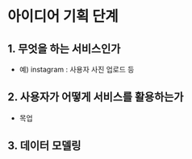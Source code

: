 # 아이디어 기획 단계

## 1. 무엇을 하는 서비스인가

- 예) instagram : 사용자 사진 업로드 등

## 2. 사용자가 어떻게 서비스를 활용하는가

* 목업

## 3. 데이터 모델링



